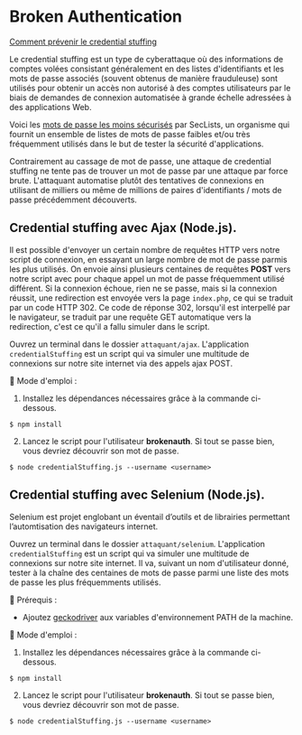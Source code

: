 # Broken Authentication

[Comment prévenir le credential stuffing](https://cheatsheetseries.owasp.org/cheatsheets/Credential_Stuffing_Prevention_Cheat_Sheet.html)

Le credential stuffing est un type de cyberattaque où des informations de comptes volées consistant généralement en des listes d'identifiants et les mots de passe associés (souvent obtenus de manière frauduleuse) sont utilisés pour obtenir un accès non autorisé à des comptes utilisateurs par le biais de demandes de connexion automatisée à grande échelle adressées à des applications Web.

Voici les [mots de passe les moins sécurisés](https://github.com/danielmiessler/SecLists/tree/master/Passwords) par SecLists, un organisme qui fournit un ensemble de listes de mots de passe faibles et/ou très fréquemment utilisés dans le but de tester la sécurité d'applications.

Contrairement au cassage de mot de passe, une attaque de credential stuffing ne tente pas de trouver un mot de passe par une attaque par force brute. L'attaquant automatise plutôt des tentatives de connexions en utilisant de milliers ou même de millions de paires d'identifiants / mots de passe précédemment découverts.

## Credential stuffing avec Ajax (**Node.js**).

Il est possible d'envoyer un certain nombre de requêtes HTTP vers notre script de connexion, en essayant un large nombre de mot de passe parmis les plus utilisés. On envoie ainsi plusieurs centaines de requêtes **POST** vers notre script avec pour chaque appel un mot de passe fréquemment utilisé différent. Si la connexion échoue, rien ne se passe, mais si la connexion réussit, une redirection est envoyée vers la page `index.php`, ce qui se traduit par un code HTTP 302. Ce code de réponse 302, lorsqu'il est interpellé par le navigateur, se traduit par une requête GET automatique vers la redirection, c'est ce qu'il a fallu simuler dans le script.

Ouvrez un terminal dans le dossier `attaquant/ajax`. L'application `credentialStuffing` est un script qui va simuler une multitude de connexions sur notre site internet via des appels ajax POST.

:bookmark_tabs: Mode d'emploi :

1. Installez les dépendances nécessaires grâce à la commande ci-dessous.

```
$ npm install
```

2. Lancez le script pour l'utilisateur **brokenauth**. Si tout se passe bien, vous devriez découvrir son mot de passe.

```
$ node credentialStuffing.js --username <username>
```

## Credential stuffing avec Selenium (**Node.js**).

Selenium est projet englobant un éventail d’outils et de librairies permettant l’automtisation des navigateurs internet.

Ouvrez un terminal dans le dossier `attaquant/selenium`. L'application `credentialStuffing` est un script qui va simuler une multitude de connexions sur notre site internet. Il va, suivant un nom d'utilisateur donné, tester à la chaîne des centaines de mots de passe parmi une liste des mots de passe les plus fréquemments utilisés.

:loudspeaker: Prérequis :

- Ajoutez [geckodriver](https://github.com/mozilla/geckodriver/releases) aux variables d'environnement PATH de la machine.

:bookmark_tabs: Mode d'emploi :

1. Installez les dépendances nécessaires grâce à la commande ci-dessous.

```
$ npm install
```

2. Lancez le script pour l'utilisateur **brokenauth**. Si tout se passe bien, vous devriez découvrir son mot de passe.

```
$ node credentialStuffing.js --username <username>
```
